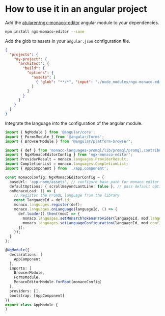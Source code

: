 # How to use it in an angular project
Add the [atularen/ngx-monaco-editor](https://github.com/atularen/ngx-monaco-editor) angular module to your dependencies.

```bash
npm install ngx-monaco-editor --save
```

Add the glob to assets in your ``angular.json`` configuration file.

```json
{
  "projects": {
    "my-project": {
      "architect": {
        "build": {
          "options": {
            "assets": [
              { "glob": "**/*", "input": "./node_modules/ngx-monaco-editor/assets/monaco", "output": "./assets/monaco/" }
            ]
          }
        }
      }
    }
  }
}
```

Integrate the language into the configuration of the angular module.

```typescript
import { NgModule } from '@angular/core';
import { FormsModule } from '@angular/forms';
import { BrowserModule } from '@angular/platform-browser';

import { def } from 'monaco-languages-promql/lib/promql/promql.contribution';
import { NgxMonacoEditorConfig } from 'ngx-monaco-editor';
import ProviderResult = monaco.languages.ProviderResult;
import CompletionList = monaco.languages.CompletionList;
import { AppComponent } from './app.component';

const monacoConfig: NgxMonacoEditorConfig = {
  baseUrl: 'app-name/assets', // configure base path for monaco editor default: './assets'
  defaultOptions: { scrollBeyondLastLine: false }, // pass default options to be used
  onMonacoLoad: () => {
    // Register the PromQL language from the library
    const languageId = def.id;
    monaco.languages.register(def);
    monaco.languages.onLanguage(languageId, () => {
      def.loader().then((mod) => {
        monaco.languages.setMonarchTokensProvider(languageId, mod.language);
        monaco.languages.setLanguageConfiguration(languageId, mod.conf);
      });
    });
  }
};

@NgModule({
  declarations: [
    AppComponent
  ],
  imports: [
    BrowserModule,
    FormsModule,
    MonacoEditorModule.forRoot(monacoConfig)
  ],
  providers: [],
  bootstrap: [AppComponent]
})
export class AppModule {
}
```
